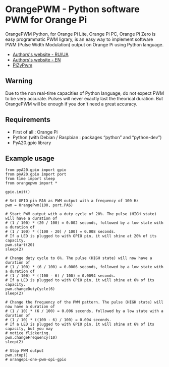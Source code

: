 OrangePWM - Python software PWM for Orange Pi
=======

OrangePWM Python, for Orange Pi Lite, Orange Pi PC, Orange Pi Zero is easy programmatic PWM ligrary, is an easy way to implement software PWM (Pulse Width Modulation) output on Orange Pi using Python language.

* [Authors's website - RU/UA](http://evergreens.com.ua/ru/products/development/iot-devices.html)
* [Authors's website - EN](http://evergreen.team/en/products/development/iot-devices.html)
* [PiZyPwm](https://github.com/aboudou/pizypwm/tree/master/rpi.gpio)


Warning
-------

Due to the non real-time capacities of Python language, do not expect PWM to be very accurate. Pulses will never exactly last the theorical duration. But OrangePWM will be enough if you don't need a great accuracy.

Requirements
------------

* First of all : Orange Pi
* Python (with Debian / Raspbian : packages “python” and “python-dev”)
* PyA20.gpio library

Example usage
-------------

```
from pyA20.gpio import gpio
from pyA20.gpio import port
from time import sleep
from orangepwm import *

gpio.init()

# Set GPIO pin PA6 as PWM output with a frequency of 100 Hz
pwm = OrangePwm(100, port.PA6)

# Start PWM output with a duty cycle of 20%. The pulse (HIGH state) will have a duration of
# (1 / 100) * (20 / 100) = 0.002 seconds, followed by a low state with a duration of
# (1 / 100) * ((100 - 20) / 100) = 0.008 seconds.
# If a LED is plugged to with GPIO pin, it will shine at 20% of its capacity.
pwm.start(20)
sleep(2)

# Change duty cycle to 6%. The pulse (HIGH state) will now have a duration of
# (1 / 100) * (6 / 100) = 0.0006 seconds, followed by a low state with a duration of
# (1 / 100) * ((100 - 6) / 100) = 0.0094 seconds.
# If a LED is plugged to with GPIO pin, it will shine at 6% of its capacity.
pwm.changeDutyCycle(6)
sleep(2)

# Change the frequency of the PWM pattern. The pulse (HIGH state) will now have a duration of
# (1 / 10) * (6 / 100) = 0.006 seconds, followed by a low state with a duration of
# (1 / 10) * ((100 - 6) / 100) = 0.094 seconds.
# If a LED is plugged to with GPIO pin, it will shine at 6% of its capacity, but you may
# notice flickering.
pwm.changeFrequency(10)
sleep(2)

# Stop PWM output
pwm.stop()
# orangepi-one-pwm-opi-gpio
